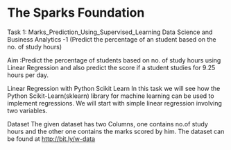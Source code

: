 # The Sparks Foundation
Task 1: Marks_Prediction_Using_Supervised_Learning Data Science and Business Analytics -1 (Predict the percentage of an student based on the no. of study hours)

Aim :Predict the percentage of students based on no. of study hours using Linear Regression and also predict the score if a student studies for 9.25 hours per day.

Linear Regression with Python Scikit Learn In this task we will see how the Python Scikit-Learn(sklearn) library for machine learning can be used to implement regressions. We will start with simple linear regression involving two variables.

Dataset The given dataset has two Columns, one contains no.of study hours and the other one contains the marks scored by him. The dataset can be found at http://bit.ly/w-data
